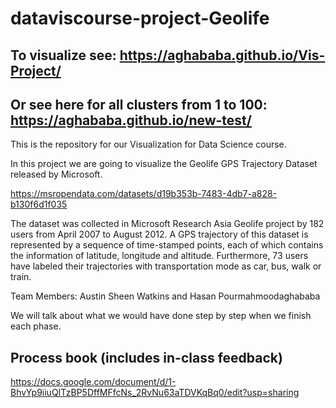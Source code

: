 # dataviscourse-project-Geolife

## To visualize see: https://aghababa.github.io/Vis-Project/

## Or see here for all clusters from 1 to 100: https://aghababa.github.io/new-test/

This is the repository for our Visualization for Data Science course. 

In this project we are going to visualize the Geolife GPS Trajectory Dataset released by Microsoft. 

https://msropendata.com/datasets/d19b353b-7483-4db7-a828-b130f6d1f035

The dataset was collected in Microsoft Research Asia Geolife project by 182 users from April 2007 to August 2012. 
A GPS trajectory of this dataset is represented by a sequence of time-stamped points, each of which contains the 
information of latitude, longitude and altitude. Furthermore, 73 users have labeled their trajectories with transportation mode
as car, bus, walk or train. 

Team Members: Austin Sheen Watkins and Hasan Pourmahmoodaghababa

We will talk about what we would have done step by step when we finish each phase. 

## Process book (includes in-class feedback)
https://docs.google.com/document/d/1-BhvYp9iiuQITzBP5DffMFfcNs_2RvNu63aTDVKqBq0/edit?usp=sharing

